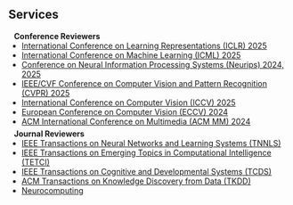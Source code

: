 ## Services

<h4 style="margin:0 10px 0;">Conference Reviewers</h4>

<ul style="margin:0 0 5px;">
   <li><a href="https://iclr.cc/Conferences/2025/"><autocolor>International Conference on Learning Representations (ICLR) 2025 </autocolor></a></li>
   <li><a href="https://icml.cc/Conferences/2025/"><autocolor>International Conference on Machine Learning (ICML) 2025 </autocolor></a></li>
   <li><a href="https://neurips.cc/"><autocolor> Conference on Neural Information Processing Systems (Neurips) 2024, 2025 </autocolor></a></li>
   <li><a href="http://cvpr2025.thecvf.com/"><autocolor>IEEE/CVF Conference on Computer Vision and Pattern Recognition (CVPR) 2025 </autocolor></a></li>
   <li><a href="https://iccv.thecvf.com/Conferences/2025"><autocolor>International Conference on Computer Vision (ICCV) 2025 </autocolor></a></li>
  <li><a href="https://eccv2024.ecva.net/"><autocolor>European Conference on Computer Vision (ECCV) 2024</autocolor></a></li>
   <li><a href="https://2024.acmmm.org/"><autocolor> ACM International Conference on Multimedia (ACM MM) 2024 </autocolor></a></li>
</ul>

<h4 style="margin:0 10px 0;">Journal Reviewers</h4>

<ul style="margin:0 0 20px;">
  <li><a href="https://ieeexplore.ieee.org/xpl/RecentIssue.jsp?punumber=5962385"><autocolor>IEEE Transactions on Neural Networks and Learning Systems (TNNLS)</autocolor></a></li>
  <li><a href="https://cis.ieee.org/publications/t-emerging-topics-in-ci"><autocolor>IEEE Transactions on Emerging Topics in Computational Intelligence (TETCI)</autocolor></a></li>
   <li><a href="https://cis.ieee.org/publications/t-cognitive-and-developmental-systems"><autocolor>IEEE Transactions on Cognitive and Developmental Systems (TCDS)</autocolor></a></li>
   <li><a href="https://dl.acm.org/journal/TKDD"><autocolor>ACM Transactions on Knowledge Discovery from Data (TKDD)</autocolor></a></li>
  
  <li><a href="https://www.sciencedirect.com/journal/neurocomputing"><autocolor> Neurocomputing </autocolor></a></li>
</ul>
